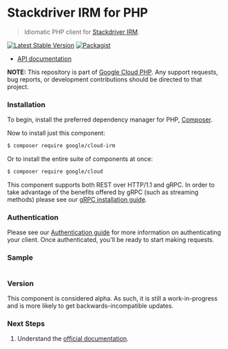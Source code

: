# Stackdriver IRM for PHP

> Idiomatic PHP client for [Stackdriver IRM](https://TBD).

[![Latest Stable Version](https://poser.pugx.org/google/cloud-irm/v/stable)](https://packagist.org/packages/google/cloud-irm) [![Packagist](https://img.shields.io/packagist/dm/google/cloud-irm.svg)](https://packagist.org/packages/google/cloud-irm)

* [API documentation](http://googleapis.github.io/google-cloud-php/#/docs/cloud-irm/latest/irm/readme)

**NOTE:** This repository is part of [Google Cloud PHP](https://github.com/googleapis/google-cloud-php). Any
support requests, bug reports, or development contributions should be directed to
that project.

### Installation

To begin, install the preferred dependency manager for PHP, [Composer](https://getcomposer.org/).

Now to install just this component:

```sh
$ composer require google/cloud-irm
```

Or to install the entire suite of components at once:

```sh
$ composer require google/cloud
```

This component supports both REST over HTTP/1.1 and gRPC. In order to take advantage of the benefits offered by gRPC (such as streaming methods)
please see our [gRPC installation guide](https://cloud.google.com/php/grpc).

### Authentication

Please see our [Authentication guide](https://github.com/googleapis/google-cloud-php/blob/master/AUTHENTICATION.md) for more information
on authenticating your client. Once authenticated, you'll be ready to start making requests.

### Sample

```php
```

### Version

This component is considered alpha. As such, it is still a work-in-progress and is more likely to get backwards-incompatible updates.

### Next Steps

1. Understand the [official documentation](https://TBD).
